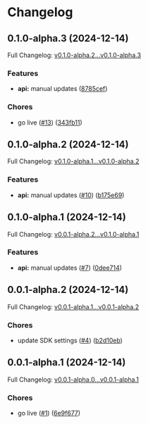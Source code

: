 # Changelog

## 0.1.0-alpha.3 (2024-12-14)

Full Changelog: [v0.1.0-alpha.2...v0.1.0-alpha.3](https://github.com/identety/identety-node-sdk/compare/v0.1.0-alpha.2...v0.1.0-alpha.3)

### Features

* **api:** manual updates ([8785cef](https://github.com/identety/identety-node-sdk/commit/8785cefeebf9ab398d90824ffc7499ba5d71ba2d))


### Chores

* go live ([#13](https://github.com/identety/identety-node-sdk/issues/13)) ([343fb11](https://github.com/identety/identety-node-sdk/commit/343fb11d4947baf2ecf13aae87f28c0bff4c7921))

## 0.1.0-alpha.2 (2024-12-14)

Full Changelog: [v0.1.0-alpha.1...v0.1.0-alpha.2](https://github.com/identety/identety-node-sdk/compare/v0.1.0-alpha.1...v0.1.0-alpha.2)

### Features

* **api:** manual updates ([#10](https://github.com/identety/identety-node-sdk/issues/10)) ([b175e69](https://github.com/identety/identety-node-sdk/commit/b175e69fc1117c7207c3fa66aa868081e5665919))

## 0.1.0-alpha.1 (2024-12-14)

Full Changelog: [v0.0.1-alpha.2...v0.1.0-alpha.1](https://github.com/identety/identety-node-sdk/compare/v0.0.1-alpha.2...v0.1.0-alpha.1)

### Features

* **api:** manual updates ([#7](https://github.com/identety/identety-node-sdk/issues/7)) ([0dee714](https://github.com/identety/identety-node-sdk/commit/0dee7145d7a1b608a2ac315f656ed48f65236616))

## 0.0.1-alpha.2 (2024-12-14)

Full Changelog: [v0.0.1-alpha.1...v0.0.1-alpha.2](https://github.com/identety/identety-node-sdk/compare/v0.0.1-alpha.1...v0.0.1-alpha.2)

### Chores

* update SDK settings ([#4](https://github.com/identety/identety-node-sdk/issues/4)) ([b2d10eb](https://github.com/identety/identety-node-sdk/commit/b2d10ebbe6feb62cffbb7f2899f4cc73b119471c))

## 0.0.1-alpha.1 (2024-12-14)

Full Changelog: [v0.0.1-alpha.0...v0.0.1-alpha.1](https://github.com/identety/identety-node-sdk/compare/v0.0.1-alpha.0...v0.0.1-alpha.1)

### Chores

* go live ([#1](https://github.com/identety/identety-node-sdk/issues/1)) ([6e9f677](https://github.com/identety/identety-node-sdk/commit/6e9f67735f62a735695e432021c7126aa373a9ab))
